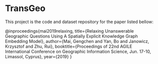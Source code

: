 # TransGeo
This project is the code and dataset repository for the paper listed bellow:

@inproceedings{mai2019relaxing,
	title={Relaxing Unanswerable Geographic Questions Using A Spatially Explicit Knowledge Graph Embedding Model},
	author={Mai, Gengchen and Yan, Bo and Janowicz, Krzysztof and Zhu, Rui},
	booktitle={Proceedings of 22nd AGILE International Conference on Geographic Information Science, Jun. 17-10, Limassol, Cyprus},
	year={2019}
}
